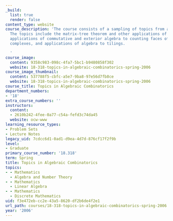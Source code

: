 ```yaml
---
_build:
  list: true
  render: false
content_type: website
course_description: 'The course consists of a sampling of topics from algebraic combinatorics.
  The topics include the matrix-tree theorem and other applications of linear algebra,
  applications of commutative and exterior algebra to counting faces of simplicial
  complexes, and applications of algebra to tilings.

  '
course_image:
  content: 9358c983-098c-4fa7-5bc1-b9480858f302
  website: 18-318-topics-in-algebraic-combinatorics-spring-2006
course_image_thumbnail:
  content: 537788f5-cbfc-a5e7-9ba8-97e56d7fb8ce
  website: 18-318-topics-in-algebraic-combinatorics-spring-2006
course_title: Topics in Algebraic Combinatorics
department_numbers:
- '18'
extra_course_numbers: ''
instructors:
  content:
  - 2610b242-4fee-0a77-c54a-fefd3c74da45
  website: ocw-www
learning_resource_types:
- Problem Sets
- Lecture Notes
legacy_uid: 7cdcc6d1-0ad1-d9ea-4d7d-876cf17f2f9b
level:
- Graduate
primary_course_number: '18.318'
term: Spring
title: Topics in Algebraic Combinatorics
topics:
- - Mathematics
  - Algebra and Number Theory
- - Mathematics
  - Linear Algebra
- - Mathematics
  - Discrete Mathematics
uid: f3e472eb-cc2e-43a5-8620-df2b6de4f2e1
url_path: courses/18-318-topics-in-algebraic-combinatorics-spring-2006
year: '2006'
---
```

